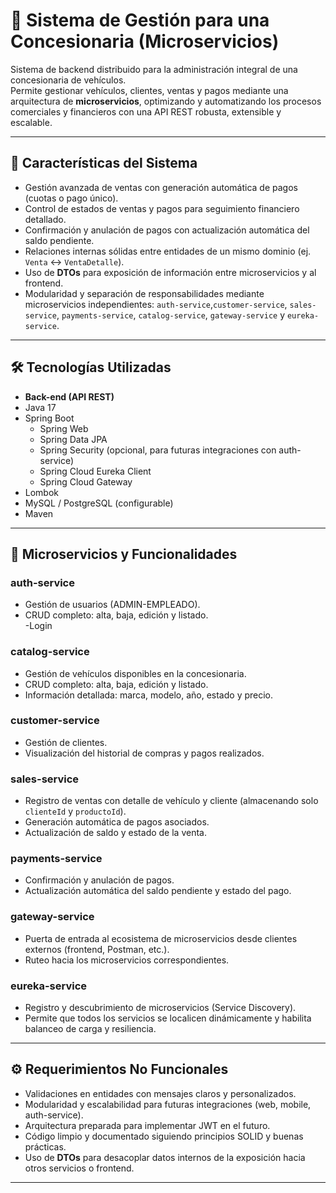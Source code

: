 # 🚗 Sistema de Gestión para una Concesionaria (Microservicios)

Sistema de backend distribuido para la administración integral de una concesionaria de vehículos.  
Permite gestionar vehículos, clientes, ventas y pagos mediante una arquitectura de **microservicios**, optimizando y automatizando los procesos comerciales y financieros con una API REST robusta, extensible y escalable.

---

## 🌟 Características del Sistema
- Gestión avanzada de ventas con generación automática de pagos (cuotas o pago único).  
- Control de estados de ventas y pagos para seguimiento financiero detallado.  
- Confirmación y anulación de pagos con actualización automática del saldo pendiente.  
- Relaciones internas sólidas entre entidades de un mismo dominio (ej. `Venta` ↔ `VentaDetalle`).  
- Uso de **DTOs** para exposición de información entre microservicios y al frontend.  
- Modularidad y separación de responsabilidades mediante microservicios independientes: `auth-service`,`customer-service`, `sales-service`, `payments-service`, `catalog-service`, `gateway-service` y `eureka-service`.  

---

## 🛠️ Tecnologías Utilizadas
- **Back-end (API REST)**  
- Java 17  
- Spring Boot  
  - Spring Web  
  - Spring Data JPA  
  - Spring Security (opcional, para futuras integraciones con auth-service)  
  - Spring Cloud Eureka Client  
  - Spring Cloud Gateway  
- Lombok  
- MySQL / PostgreSQL (configurable)  
- Maven  

---

## 📝 Microservicios y Funcionalidades
### **auth-service**
- Gestión de usuarios (ADMIN-EMPLEADO).  
- CRUD completo: alta, baja, edición y listado.  
-Login 
 
### **catalog-service**
- Gestión de vehículos disponibles en la concesionaria.  
- CRUD completo: alta, baja, edición y listado.  
- Información detallada: marca, modelo, año, estado y precio.  

### **customer-service**
- Gestión de clientes.  
- Visualización del historial de compras y pagos realizados.  

### **sales-service**
- Registro de ventas con detalle de vehículo y cliente (almacenando solo `clienteId` y `productoId`).  
- Generación automática de pagos asociados.  
- Actualización de saldo y estado de la venta.  

### **payments-service**
- Confirmación y anulación de pagos.  
- Actualización automática del saldo pendiente y estado del pago.  

### **gateway-service**
- Puerta de entrada al ecosistema de microservicios desde clientes externos (frontend, Postman, etc.).  
- Ruteo hacia los microservicios correspondientes.  

### **eureka-service**
- Registro y descubrimiento de microservicios (Service Discovery).  
- Permite que todos los servicios se localicen dinámicamente y habilita balanceo de carga y resiliencia.  

---

## ⚙️ Requerimientos No Funcionales
- Validaciones en entidades con mensajes claros y personalizados.  
- Modularidad y escalabilidad para futuras integraciones (web, mobile, auth-service).  
- Arquitectura preparada para implementar JWT en el futuro.  
- Código limpio y documentado siguiendo principios SOLID y buenas prácticas.  
- Uso de **DTOs** para desacoplar datos internos de la exposición hacia otros servicios o frontend.  

---

